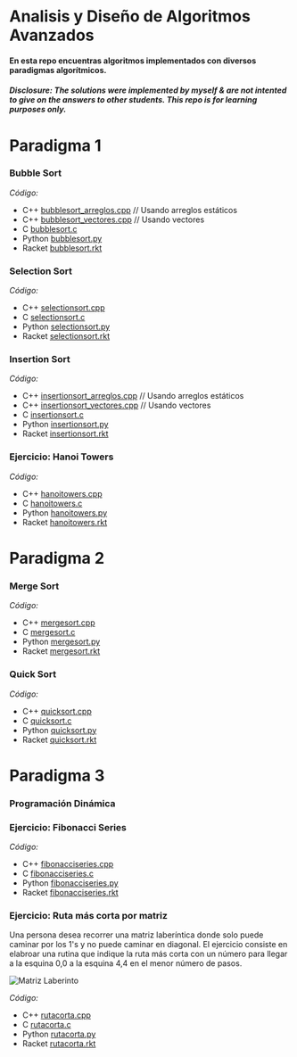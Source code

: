 # Analisis y Diseño de Algoritmos Avanzados

#### En esta repo encuentras algoritmos implementados con diversos paradigmas algorítmicos.

##### _Disclosure: The solutions were implemented by myself & are not intented to give on the answers to other students. This repo is for learning purposes only._

# Paradigma 1

### Bubble Sort
_Código:_ 
- C++ [bubblesort_arreglos.cpp](../main/bubblesort_arreglos.cpp) // Usando arreglos estáticos
- C++ [bubblesort_vectores.cpp](../main/bubblesort_vectores.cpp) // Usando vectores
- C [bubblesort.c](../main/bubblesort.c)
- Python [bubblesort.py](../main/bubblesort.py)
- Racket [bubblesort.rkt](../main/bubblesort.rkt)

### Selection Sort
_Código:_
- C++ [selectionsort.cpp](../main/selectionsort.cpp)
- C [selectionsort.c](../main/selectionsort.c)
- Python [selectionsort.py](../main/selectionsort.py)
- Racket [selectionsort.rkt](../main/selectionsort.rkt)

### Insertion Sort
_Código:_
- C++ [insertionsort_arreglos.cpp](../main/insertionsort.cpp) // Usando arreglos estáticos
- C++ [insertionsort_vectores.cpp](../main/insertionsort_vectores.cpp) // Usando vectores
- C [insertionsort.c](../main/insertionsort.c)
- Python [insertionsort.py](../main/insertionsort.py)
- Racket [insertionsort.rkt](../main/insertionsort.rkt)

### Ejercicio: Hanoi Towers
_Código:_ 
- C++ [hanoitowers.cpp](../main/hanoitowers.cpp)
- C [hanoitowers.c](../main/hanoitowers.c)
- Python [hanoitowers.py](../main/hanoitowers.py)
- Racket [hanoitowers.rkt](../main/hanoitowers.rkt)

# Paradigma 2

### Merge Sort
_Código:_ 
- C++ [mergesort.cpp](../main/mergesort.cpp)
- C [mergesort.c](../main/mergesort.c)
- Python [mergesort.py](../main/mergesort.py)
- Racket [mergesort.rkt](../main/mergesort.rkt)

### Quick Sort
_Código:_
- C++ [quicksort.cpp](../main/quicksort.cpp)
- C [quicksort.c](../main/quicksort.c)
- Python [quicksort.py](../main/quicksort.py)
- Racket [quicksort.rkt](../main/quicksort.rkt)

# Paradigma 3

### Programación Dinámica

### Ejercicio: Fibonacci Series
_Código:_
- C++ [fibonacciseries.cpp](../main/fibonacciseries.cpp)
- C [fibonacciseries.c](../main/fibonacciseries.c)
- Python [fibonacciseries.py](../main/fibonacciseries.py)
- Racket [fibonacciseries.rkt](../main/fibonacciseries.rkt)

### Ejercicio: Ruta más corta por matriz

Una persona desea recorrer una matriz laberíntica donde solo puede caminar por los 1's y no puede caminar en diagonal. El ejercicio consiste en elabroar una rutina que indique la ruta más corta con un número para llegar a la esquina 0,0 a la esquina 4,4 en el menor número de pasos.

<p center>
  <img src="../img/matrizlaberinto.png" alt="Matriz Laberinto">
</p>


_Código:_
- C++ [rutacorta.cpp](../main/rutacorta.cpp)
- C [rutacorta.c](../main/rutacorta.c)
- Python [rutacorta.py](../main/rutacorta.py)
- Racket [rutacorta.rkt](../main/rutacorta.rkt)

